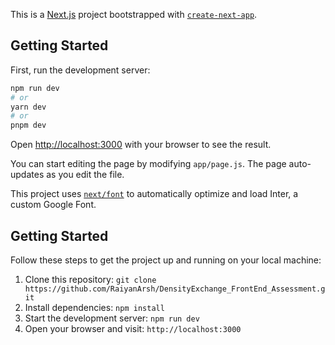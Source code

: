 This is a [Next.js](https://nextjs.org/) project bootstrapped with [`create-next-app`](https://github.com/vercel/next.js/tree/canary/packages/create-next-app).

## Getting Started

First, run the development server:

```bash
npm run dev
# or
yarn dev
# or
pnpm dev
```

Open [http://localhost:3000](http://localhost:3000) with your browser to see the result.

You can start editing the page by modifying `app/page.js`. The page auto-updates as you edit the file.

This project uses [`next/font`](https://nextjs.org/docs/basic-features/font-optimization) to automatically optimize and load Inter, a custom Google Font.

## Getting Started

Follow these steps to get the project up and running on your local machine:

1. Clone this repository: `git clone https://github.com/RaiyanArsh/DensityExchange_FrontEnd_Assessment.git`
2. Install dependencies: `npm install`
3. Start the development server: `npm run dev`
4. Open your browser and visit: `http://localhost:3000`
